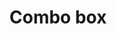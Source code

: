 <EuiPageHeader>
  <EuiPageHeaderSection>
    <EuiTitle @size="l">
      <h1>
        Combo box
      </h1>
    </EuiTitle>
  </EuiPageHeaderSection>
</EuiPageHeader>